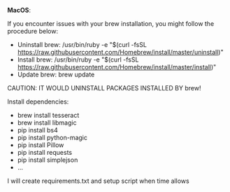**MacOS**:

If you encounter issues with your brew installation, you might follow the procedure below:

* Uninstall brew: /usr/bin/ruby -e "$(curl -fsSL https://raw.githubusercontent.com/Homebrew/install/master/uninstall)"
* Install brew: /usr/bin/ruby -e "$(curl -fsSL https://raw.githubusercontent.com/Homebrew/install/master/install)"
* Update brew: brew update

CAUTION: IT WOULD UNINSTALL PACKAGES INSTALLED BY brew!
 
Install dependencies:

* brew install tesseract
* brew install libmagic
* pip install bs4
* pip install python-magic
* pip install Pillow
* pip install requests
* pip install simplejson
* ...

I will create requirements.txt and setup script when time allows